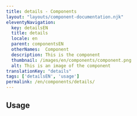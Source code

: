 ```yaml
---
title: details - Components
layout: "layouts/component-documentation.njk"
eleventyNavigation:
  key: detailsEN
  title: details
  locale: en
  parent: componentsEN
  otherNames:  Component
  description: This is the component
  thumbnail: /images/en/components/component.png
  alt: This is an image of the component
translationKey: "details"
tags: ['detailsEN', 'usage']
permalink: /en/components/details/
---
```


## Usage